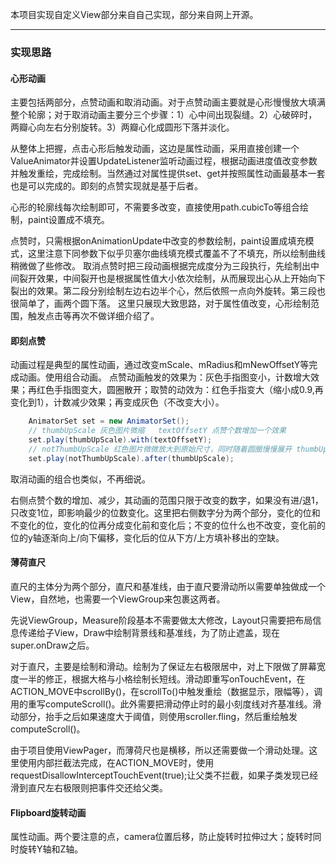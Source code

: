 本项目实现自定义View部分来自自己实现，部分来自网上开源。

---
### 实现思路

#### 心形动画

主要包括两部分，点赞动画和取消动画。对于点赞动画主要就是心形慢慢放大填满整个轮廓；对于取消动画主要分三个步骤：1）心中间出现裂缝。2）心破碎时，两瓣心向左右分别旋转。3）两瓣心化成圆形下落并淡化。

从整体上把握，点击心形后触发动画，这边是属性动画，采用直接创建一个ValueAnimator并设置UpdateListener监听动画过程，根据动画进度值改变参数并触发重绘，完成绘制。当然通过对属性提供set、get并按照属性动画最基本一套也是可以完成的。即刻的点赞实现就是基于后者。

心形的轮廓线每次绘制即可，不需要多改变，直接使用path.cubicTo等组合绘制，paint设置成不填充。

点赞时，只需根据onAnimationUpdate中改变的参数绘制，paint设置成填充模式，这里注意下同参数下似乎贝塞尔曲线填充模式覆盖不了不填充，所以绘制曲线稍微做了些修改。
取消点赞时把三段动画根据完成度分为三段执行，先绘制出中间裂开效果，中间裂开也是根据属性值大小依次绘制，从而展现出心从上开始向下裂出的效果。第二段分别绘制左边右边半个心，然后依照一点向外旋转。第三段也很简单了，画两个圆下落。
这里只展现大致思路，对于属性值改变，心形绘制范围，触发点击等再次不做详细介绍了。

#### 即刻点赞
动画过程是典型的属性动画，通过改变mScale、mRadius和mNewOffsetY等完成动画。使用组合动画。
点赞动画触发的效果为：灰色手指图变小，计数增大效果；再红色手指图变大，圆圈散开；取赞的动效为：红色手指变大（缩小成0.9,再变化到1），计数减少效果；再变成灰色（不改变大小）。

```java
	AnimatorSet set = new AnimatorSet();
	// thumbUpScale 灰色图片微缩   textOffsetY 点赞个数增加一个效果
    set.play(thumbUpScale).with(textOffsetY);
	// notThumbUpScale 红色图片微微放大到原始尺寸，同时随着圆圈慢慢展开 thumbUpScale 圆圈散开变淡
    set.play(notThumbUpScale).after(thumbUpScale);
```

取消动画的组合也类似，不再细说。

右侧点赞个数的增加、减少，其动画的范围只限于改变的数字，如果没有进/退1，只改变1位，即影响最少的位数变化。这里把右侧数字分为两个部分，变化的位和不变化的位，变化的位再分成变化前和变化后；不变的位什么也不改变，变化前的位的y轴逐渐向上/向下偏移，变化后的位从下方/上方填补移出的空缺。

#### 薄荷直尺

直尺的主体分为两个部分，直尺和基准线，由于直尺要滑动所以需要单独做成一个View，自然地，也需要一个ViewGroup来包裹这两者。

先说ViewGroup，Measure阶段基本不需要做太大修改，Layout只需要把布局信息传递给子View，Draw中绘制背景线和基准线，为了防止遮盖，现在super.onDraw之后。

对于直尺，主要是绘制和滑动。绘制为了保证左右极限居中，对上下限做了屏幕宽度一半的修正，根据大格与小格绘制长短线。滑动即重写onTouchEvent，在ACTION_MOVE中scrollBy()，在scrollTo()中触发重绘（数据显示，限幅等），调用的重写computeScroll()。此外需要把滑动停止时的最小刻度线对齐基准线。滑动部分，抬手之后如果速度大于阈值，则使用scroller.fling，然后重绘触发computeScroll()。

由于项目使用ViewPager，而薄荷尺也是横移，所以还需要做一个滑动处理。这里使用内部拦截法完成，在ACTION_MOVE时，使用requestDisallowInterceptTouchEvent(true);让父类不拦截，如果子类发现已经滑到直尺左右极限则把事件交还给父类。

#### Flipboard旋转动画

属性动画。两个要注意的点，camera位置后移，防止旋转时拉伸过大；旋转时同时旋转Y轴和Z轴。